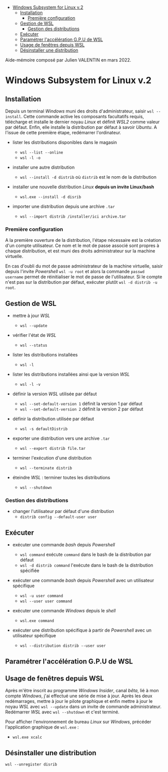 - [Windows Subsystem for Linux v.2](#windows-subsystem-for-linux-v2)
  - [Installation](#installation)
    - [Première configuration](#première-configuration)
  - [Gestion de WSL](#gestion-de-wsl)
    - [Gestion des distributions](#gestion-des-distributions)
  - [Exécuter](#exécuter)
  - [Paramétrer l'accélération G.P.U de WSL](#paramétrer-laccélération-gpu-de-wsl)
  - [Usage de fenêtres depuis WSL](#usage-de-fenêtres-depuis-wsl)
  - [Désinstaller une distribution](#désinstaller-une-distribution)

Aide-mémoire composé par Julien VALENTIN en mars 2022.

# Windows Subsystem for Linux v.2

## Installation

Depuis un terminal *Windows* muni des droits d'administrateur, saisir `wsl --install`. Cette commande active les composants facultatifs requis, télécharge et installe le dernier noyau *Linux* et définit *WSL2* comme valeur par défaut. Enfin, elle installe la distribution par défaut à savoir *Ubuntu*. A l'issue de cette première étape, redémarrer l'ordinateur.

- lister les distributions disponibles dans le magasin
    - `wsl --list --online`
    - `wsl -l -o`

- installer une autre distribution
    - `wsl --install -d distrib` où `distrib` est le nom de la distribution

- installer une nouvelle distribution *Linux* **depuis un invite Linux/bash**
    - `wsl.exe --install -d disrib`

- importer une distribution depuis une archive `.tar`
    - `wsl --import distrib /installer/ici archive.tar`

### Première configuration

A la première ouverture de la distribution, l'étape nécessaire est la création d'un compte utilisateur. Ce nom et le mot de passe associé sont propres à chaque distribution, et est muni des droits administrateur sur la machine virtuelle.

En cas d'oubli du mot de passe administrateur de la machine virtuelle, saisir depuis l'invite *Powershell* `wsl -u root` et alors la commande `passwd username` permet de réinitialiser le mot de passe de l'utilisateur. Si le compte n'est pas sur la distribution par défaut, exécuter plutôt `wsl -d distrib -u root`.

## Gestion de WSL

- mettre à jour *WSL*
    - `wsl --update`

- vérifier l'état de *WSL*
    - `wsl --status`

- lister les distributions installées
    - `wsl -l`

- lister les distributions installées ainsi que la version *WSL*
    - `wsl -l -v`

- définir la version *WSL* utilisée par défaut
    - `wsl --set-default-version 1` définit la version 1 par défaut
    - `wsl --set-default-version 2` définit la version 2 par défaut

- définir la distribution utilisée par défaut
    - `wsl -s defaultDistrib`

- exporter une distribution vers une archive `.tar`
    - `wsl --export distrib file.tar`

- terminer l'exécution d'une distribution
    - `wsl --terminate distrib`

- éteindre *WSL* : terminer toutes les distributions
    - `wsl --shutdown`

### Gestion des distributions

- changer l'utilisateur par défaut d'une distribution
    - `distrib config --default-user user`

## Exécuter

- exécuter une commande *bash* depuis *Powershell*
    - `wsl command` exécute `command` dans le bash de la distribution par défaut
    - `wsl -d distrib command` l'exécute dans le bash de la distribution spécifiée

- exécuter une commande *bash* depuis *Powershell* avec un utilisateur spécifique
    - `wsl -u user command`
    - `wsl --user user command`

- exécuter une commande *Windows* depuis le *shell*
    - `wsl.exe command`

- exécuter une distribution spécifique à partir de *Powershell* avec un utilisateur spécifique
    - `wsl --distribution distrib --user user`

## Paramétrer l'accélération G.P.U de WSL

## Usage de fenêtres depuis WSL

Après m'être inscrit au programme *Windows Insider*, canal *bêta*, lié à mon compte *Windows*, j'ai effectué une série de mise à jour. Après les deux redémarrages, mettre à jour le pilote graphique et enfin mettre à jour le noyau *WSL* avec `wsl --update` dans un invite de commande administrateur. Redémarrer *WSL* avec `wsl --shutdown` et c'est terminé.

Pour afficher l'environnement de bureau *Linux* sur *Windows*, précéder l'application graphique de `wsl.exe` :
- `wsl.exe xcalc`

## Désinstaller une distribution

`wsl --unregister disrib`
